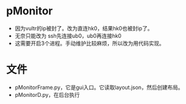 # pMonitor
+ 因为vultr的ip被封了。改为直连hk0，结果hk0也被封ip了。
+ 无奈只能改为 ssh先连接ub0，ub0再连接hk0
+ 这需要开启3个进程。手动维护比较麻烦，所以改为用代码实现。

# 文件
+ pMonitorFrame.py，它是gui入口。它读取layout.json，然后创建布局。
+ pMonitorD.py，在后台执行
